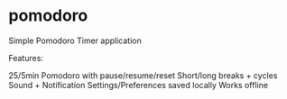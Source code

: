 # pomodoro
Simple Pomodoro Timer application

Features:

25/5min Pomodoro with pause/resume/reset
Short/long breaks + cycles
Sound + Notification
Settings/Preferences saved locally
Works offline